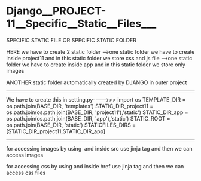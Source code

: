 # Django__PROJECT-11__Specific__Static__Files___

SPECIFIC STATIC FILE OR SPECIFIC STATIC FOLDER

HERE we have to create 2 static folder
    -->one static folder we have to create inside project11 and in this static folder we store css and js file
    -->one static folder we have to create inside app and in this static folder we store only images

ANOTHER static folder automatically created by DJANGO in outer project

-------------------------------------------------------------------------------------------------------------------------

We have to create this in setting.py---->>>
      import os
      TEMPLATE_DIR = os.path.join(BASE_DIR, 'templates')
      STATIC_DIR_project11 = os.path.join(os.path.join(BASE_DIR, 'project11'),'static')
      STATIC_DIR_app = os.path.join(os.path.join(BASE_DIR, 'app'),'static')
      STATIC_ROOT = os.path.join(BASE_DIR, 'static')
      STATICFILES_DIRS = [STATIC_DIR_project11,STATIC_DIR_app]
      
-------------------------------------------------------------------------------------------------------------------------


for accessing images by using  <img> and inside src use jinja tag and then we can access images

for accessing css by using <link> and inside href use jinja tag and then we can access css files
